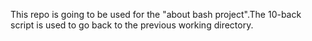 This repo is going to be used for the "about bash project".The 10-back script is used to go back to the previous working directory.
